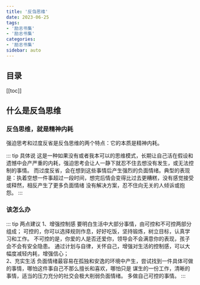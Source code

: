 ```yaml
---
title: '反刍思维'
date: 2023-06-25
tags:
- '励志书集'
- '励志书集'
categories:
- '励志书集'
sidebar: auto
---
```

## 目录
[[toc]]

## 什么是反刍思维

### 反刍思维，就是精神内耗
强迫思考和过度反省是反刍思维的两个特点：它的本质是精神内耗。

::: tip  具体说
这是一种如果没有或者我本可以的思维模式，长期让自己活在假设和遗憾中会产严重的内耗，强迫思考会让人一静下就忍不住去想没有发生，或无法控制的事情。
而过度反省，会在想到这些事情后产生强烈的负面情绪。典型的表现是：执着空想一件事超过一段时间，想完后情会变得比过去更糟糕，没有感觉接受或释然，相反产生了更多负面情绪
没有解决方案，忍不住向无关的人倾诉或抱怨。
:::

### 该怎么办
::: tip 两点建议 
1、增强控制感
要明白生活中大部分事情，由可控和不可控两部分组成；
可控的，你可以选择规则作息，好好吃饭，坚持锻炼，树立目标，认真学习和工作。
不可控的是，你爱的人是否还爱你，领导会不会满意你的表现，孩子会不会有安全隐患。
通过计划与自律，关怀自己，增强对生活的控制感，可以大幅度减轻内耗，增强信心；    
2、充实生活
负面情绪最容易在孤独和安逸的环境中产生，尝试找到一件具体可做的事情，哪怕这件事自己不那么擅长和喜欢，哪怕只是
谋生的一份工作，清晰的事情，适当的压力充分的社交会极大削弱负面情绪。
多做自己可控的事情。
:::